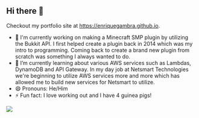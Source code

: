 ## Hi there 👋

Checkout my portfolio site at https://enriquegambra.github.io.

- 🔭 I'm currently working on making a Minecraft SMP plugin by utilizing the Bukkit API. I first helped create a plugin back in 2014 which was my intro to programming. Coming back to create a brand new plugin from scratch was something I always wanted to do.
- 🌱 I’m currently learning about various AWS services such as Lambdas, DynamoDB and API Gateway. In my day job at Netsmart Technologies we're beginning to utilize AWS services more and more which has allowed me to build new services for Netsmart to utilize.
- 😄 Pronouns: He/Him
- ⚡ Fun fact: I love working out and I have 4 guinea pigs!

<picture align="center">
  <source
    srcset="https://github-readme-stats.vercel.app/api/top-langs/?username=enriquegambra&theme=transparent"
    media="(prefers-color-scheme: dark)"
  />
  <img src="https://github-readme-stats.vercel.app/api?username=enriquegambra&show_icons=true" />
</picture>

